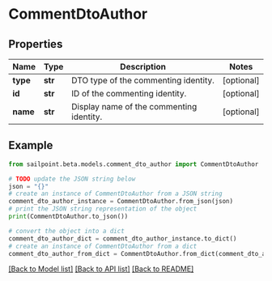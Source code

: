 # CommentDtoAuthor


## Properties

Name | Type | Description | Notes
------------ | ------------- | ------------- | -------------
**type** | **str** | DTO type of the commenting identity. | [optional] 
**id** | **str** | ID of the commenting identity. | [optional] 
**name** | **str** | Display name of the commenting identity. | [optional] 

## Example

```python
from sailpoint.beta.models.comment_dto_author import CommentDtoAuthor

# TODO update the JSON string below
json = "{}"
# create an instance of CommentDtoAuthor from a JSON string
comment_dto_author_instance = CommentDtoAuthor.from_json(json)
# print the JSON string representation of the object
print(CommentDtoAuthor.to_json())

# convert the object into a dict
comment_dto_author_dict = comment_dto_author_instance.to_dict()
# create an instance of CommentDtoAuthor from a dict
comment_dto_author_from_dict = CommentDtoAuthor.from_dict(comment_dto_author_dict)
```
[[Back to Model list]](../README.md#documentation-for-models) [[Back to API list]](../README.md#documentation-for-api-endpoints) [[Back to README]](../README.md)


